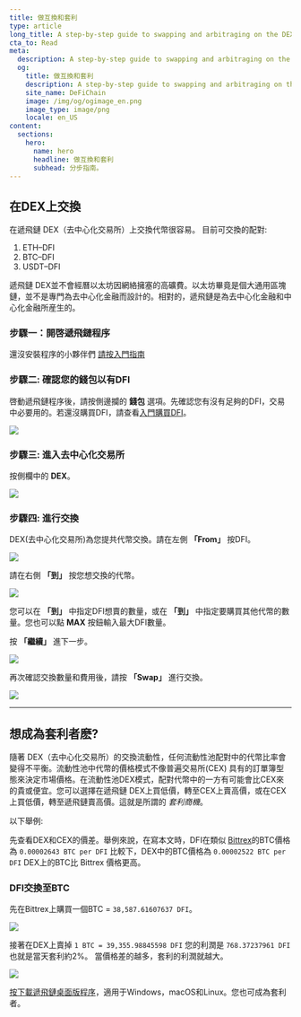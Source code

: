 ```yaml
---
title: 做互換和套利
type: article
long_title: A step-by-step guide to swapping and arbitraging on the DEX
cta_to: Read
meta:
  description: A step-by-step guide to swapping and arbitraging on the DEX
  og:
    title: 做互換和套利
    description: A step-by-step guide to swapping and arbitraging on the DEX
    site_name: DeFiChain
    image: /img/og/ogimage_en.png
    image_type: image/png
    locale: en_US
content:
  sections:
    hero:
      name: hero
      headline: 做互換和套利
      subhead: 分步指南。
---
```


## 在DEX上交換

在遞飛鏈 DEX（去中心化交易所）上交換代幣很容易。
目前可交換的配對:

1. ETH–DFI
2. BTC–DFI
3. USDT–DFI

遞飛鏈 DEX並不會經曆以太坊因網絡擁塞的高礦費。以太坊畢竟是個大通用區塊鏈，並不是專門為去中心化金融而設計的。相對的，遞飛鏈是為去中心化金融和中心化金融所産生的。

### 步驟一：開啓遞飛鏈程序

還沒安裝程序的小夥伴們 [請按入門指南](/learn/defi-app-how-to/?utm_source=defichain&utm_medium=dex-guide&utm_campaign=dex-launch)

### 步驟二: 確認您的錢包以有DFI

啓動遞飛鏈程序後，請按側邊攔的 **錢包** 選項。先確認您有沒有足夠的DFI，交易中必要用的。若還沒購買DFI，請查看[入門購買DFI](https://defichain.ghost.io/where-and-how-to-buy-dfi-defichain/)。

<img src="/img/guides/installing-defi-app/wallets-choose.png" srcset="/img/guides/installing-defi-app/wallets-choose.png 1x, /img/guides/installing-defi-app/wallets-choose@2x.png 2x">

### 步驟三: 進入去中心化交易所

按側欄中的 **DEX**。

<img src="/img/guides/obtaining-tokens/go-to-dex.png" srcset="/img/guides/obtaining-tokens/go-to-dex.png 1x, /img/guides/obtaining-tokens/go-to-dex@2x.png 2x">

### 步驟四: 進行交換

DEX(去中心化交易所)為您提共代幣交換。請在左側 **「From」** 按DFI。

<img src="/img/guides/obtaining-tokens/dex-from.png" srcset="/img/guides/obtaining-tokens/dex-from.png 1x, /img/guides/obtaining-tokens/dex-from@2x.png 2x">

請在右側 **「到」** 按您想交換的代幣。

<img src="/img/guides/obtaining-tokens/dex-to.png" srcset="/img/guides/obtaining-tokens/dex-to.png 1x, /img/guides/obtaining-tokens/dex-to@2x.png 2x">

您可以在 **「到」** 中指定DFI想賣的數量，或在 **「到」** 中指定要購買其他代幣的數量。您也可以點 **MAX** 按鈕輸入最大DFI數量。

按 **「繼續」** 進下一步。

<img src="/img/guides/obtaining-tokens/ready-to-swap.png" srcset="/img/guides/obtaining-tokens/ready-to-swap.png 1x, /img/guides/obtaining-tokens/ready-to-swap@2x.png 2x">

再次確認交換數量和費用後，請按 **「Swap」** 進行交換。

<img src="/img/guides/obtaining-tokens/dex-verify.png" srcset="/img/guides/obtaining-tokens/dex-verify.png 1x, /img/guides/obtaining-tokens/dex-verify@2x.png 2x">

---

## 想成為套利者麽?

隨著 DEX（去中心化交易所）的交換流動性，任何流動性池配對中的代幣比率會變得不平衡。流動性池中代幣的價格模式不像普遍交易所(CEX) 具有的訂單簿型態來決定市場價格。在流動性池DEX模式，配對代幣中的一方有可能會比CEX來的貴或便宜。您可以選擇在遞飛鏈 DEX上買低價，轉至CEX上賣高價，或在CEX上買低價，轉至遞飛鏈賣高價。這就是所謂的 _套利商機_。

以下舉例:

先查看DEX和CEX的價差。舉例來說，在寫本文時，DFI在類似 [Bittrex](https://global.bittrex.com/Market/Index?MarketName=BTC-DFI)的BTC價格為 `0.00002643 BTC per DFI` 比較下，DEX中的BTC價格為 `0.00002522 BTC per DFI` DEX上的BTC比 Bittrex 價格更高。

### DFI交換至BTC

先在Bittrex上購買一個BTC = `38,587.61607637 DFI`。

<img src="/img/guides/arbitrage/arbitrage-cex.png" srcset="/img/guides/arbitrage/arbitrage-cex.png 1x, /img/guides/arbitrage/arbitrage-cex@2x.png 2x">

接著在DEX上賣掉 `1 BTC = 39,355.98845598 DFI` 您的利潤是 `768.37237961 DFI` 也就是當天套利約2%。 當價格差的越多，套利的利潤就越大。

<img src="/img/guides/arbitrage/arbitrage1.png" srcset="/img/guides/arbitrage/arbitrage1.png 1x, /img/guides/arbitrage/arbitrage1@2x.png 2x">

[按下載遞飛鏈桌面版程序](/downloads)，適用于Windows，macOS和Linux。您也可成為套利者。